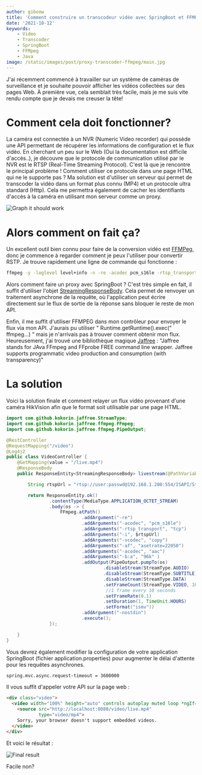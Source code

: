 ```yaml
---
author: giboow 
title: 'Comment construire un transcodeur vidéo avec SpringBoot et FFMPEG !'
date: '2021-10-12' 
keywords:
    - Video
    - Transcoder
    - SpringBoot
    - FFMpeg
    - Java
image: /static/images/post/proxy-transcoder-ffmpeg/main.jpg
--- 
```

J'ai récemment commencé à travailler sur un système de caméras de surveillance et je souhaite pouvoir afficher les vidéos collectées sur des pages Web.
À première vue, cela semblait très facile, mais je me suis vite rendu compte que je devais me creuser la tête!

# Comment cela doit fonctionner?

La caméra est connectée à un NVR (Numeric Video recorder) qui possède une API permettant de récupérer les informations de configuration et le flux vidéo. En cherchant un peu sur le Web (Oui la documentation est difficile d'accès..), je découvre que le protocole de communication utilisé par le NVR est le RTSP (Real-Time Streaming Protocol). C'est là que je rencontre le principal problème ! Comment utiliser ce protocole dans une page HTML qui ne le supporte pas ? Ma solution est d'utiliser un serveur qui permet de transcoder la vidéo dans un format plus connu (MP4) et un protocole ultra standard (Http). Cela me permettra également de cacher les identifiants d'accès à la caméra en utilisant mon serveur comme un proxy.

![Graph it should work](https://giboow.fr/static/images/post/proxy-transcoder-ffmpeg/graph-ffmpeg-transcoder.png)

# Alors comment on fait ça?

Un excellent outil bien connu pour faire de la conversion vidéo est [FFMPeg](https://www.ffmpeg.org/), donc je commence à regarder comment je peux l'utiliser pour convertir RSTP. Je trouve rapidement une ligne de commande qui fonctionne :

```bash
ffmpeg -y -loglevel level+info -n -re -acodec pcm_s16le -rtsp_transport tcp -i rtsp://user:passwd@192.168.1.200:554/ISAPI/Streaming/channels/101/live -vcodec copy -af asetrate=22050 -acodec aac -b:a 96k -nostdin myvideo.mp4
```

Alors comment faire un proxy avec SpringBoot ? C'est très simple en fait, il suffit d'utiliser l'objet [StreamingResponseBody](https://docs.spring.io/spring-framework/docs/current/javadoc-api/org/springframework/web/servlet/mvc/method/annotation/StreamingResponseBody.html). Cela permet de renvoyer un traitement asynchrone de la requête, où l'application peut écrire directement sur le flux de sortie de la réponse sans bloquer le reste de mon API.

Enfin, il me suffit d'utiliser FFMPEG dans mon contrôleur pour envoyer le flux via mon API. J'aurais pu utiliser " Runtime.getRuntime().exec(" ffmpeg...) " mais je n'arrivais pas à trouver comment obtenir mon flux. Heureusement, j'ai trouvé une bibliothèque magique [Jaffree](https://github.com/kokorin/Jaffree) : "Jaffree stands for JAva FFmpeg and FFprobe FREE command line wrapper. Jaffree supports programmatic video production and consumption (with transparency)"

# La solution

Voici la solution finale et comment relayer un flux vidéo provenant d'une caméra HikVision afin que le format soit utilisable par une page HTML.

```java
import com.github.kokorin.jaffree.StreamType;
import com.github.kokorin.jaffree.ffmpeg.FFmpeg;
import com.github.kokorin.jaffree.ffmpeg.PipeOutput;

@RestController
@RequestMapping("/video")
@Log4j2
public class VideoController {
    @GetMapping(value = "/live.mp4")
    @ResponseBody
    public ResponseEntity<StreamingResponseBody> livestream(@PathVariable("id") Long tipperId) throws Exception {

        String rtspUrl = "rtsp://user:passwd@192.168.1.200:554/ISAPI/Streaming/channels/101/live";

        return ResponseEntity.ok()
                .contentType(MediaType.APPLICATION_OCTET_STREAM)
                .body(os -> {
                    FFmpeg.atPath()
                            .addArgument("-re")
                            .addArguments("-acodec", "pcm_s16le")
                            .addArguments("-rtsp_transport", "tcp")
                            .addArguments("-i", $rtspUrl)
                            .addArguments("-vcodec", "copy")
                            .addArguments("-af", "asetrate=22050")
                            .addArguments("-acodec", "aac")
                            .addArguments("-b:a", "96k" )
                            .addOutput(PipeOutput.pumpTo(os)
                                    .disableStream(StreamType.AUDIO)
                                    .disableStream(StreamType.SUBTITLE)
                                    .disableStream(StreamType.DATA)
                                    .setFrameCount(StreamType.VIDEO, 100L)
                                     //1 frame every 10 seconds
                                    .setFrameRate(0.1)
                                    .setDuration(1, TimeUnit.HOURS)
                                    .setFormat("ismv"))
                            .addArgument("-nostdin")
                            .execute();
                });

    }
}
```

Vous devrez également modifier la configuration de votre application SpringBoot (fichier application.properties) pour augmenter le délai d'attente pour les requêtes asynchrones.

```html
spring.mvc.async.request-timeout = 3600000
```

Il vous suffit d'appeler votre API sur la page web :

```html
<div class="video">
  <video width="100%" height="auto" controls autoplay muted loop *ngIf="event?.video">
    <source src="http://localhost:8080/video/live.mp4"
            type="video/mp4">
    Sorry, your browser doesn't support embedded videos.
  </video>
</div>
```

Et voici le résultat :

![Final result](https://giboow.fr/static/images/post/proxy-transcoder-ffmpeg/result-ffmpeg-transcoder.png)

Facile non?

